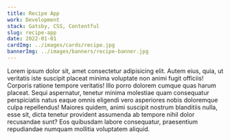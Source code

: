 ```yaml
---
title: Recipe App
work: Development
stack: Gatsby, CSS, Contentful
slug: recipe-app
date: 2022-01-01
cardImg: ../images/cards/recipe.jpg
bannerImg: ../images/banners/recipe-banner.jpg
---
```


Lorem ipsum dolor sit, amet consectetur adipisicing elit. Autem eius, quia, ut veritatis iste suscipit placeat minima voluptate non animi fugit officiis! Corporis ratione tempore veritatis! Illo porro dolorem cumque quas harum placeat. Sequi aspernatur, tenetur minima molestiae quam consequatur perspiciatis natus eaque omnis eligendi vero asperiores nobis doloremque culpa repellendus! Maiores quidem, animi suscipit nostrum blanditiis nulla, esse sit, dicta tenetur provident assumenda ab tempore nihil dolor recusandae sunt? Eos quibusdam labore consequatur, praesentium repudiandae numquam mollitia voluptatem aliquid.